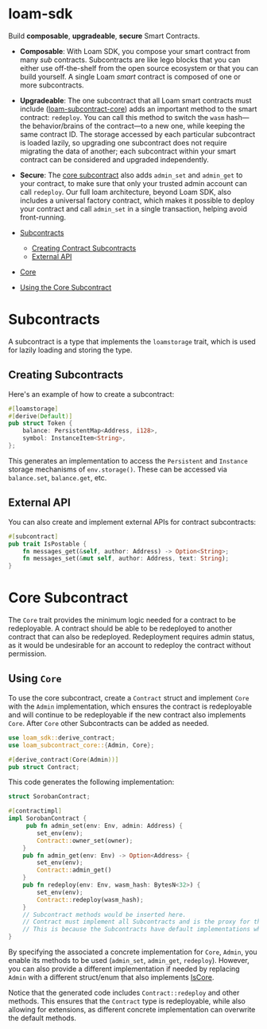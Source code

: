 # loam-sdk

Build **composable**, **upgradeable**, **secure** Smart Contracts.

- **Composable**: With Loam SDK, you compose your smart contract from many _sub_ contracts. Subcontracts are like lego blocks that you can either use off-the-shelf from the open source ecosystem or that you can build yourself. A single Loam _smart_ contract is composed of one or more subcontracts.
- **Upgradeable**: The one subcontract that all Loam smart contracts must include ([loam-subcontract-core](../loam-subcontract-core)) adds an important method to the smart contract: `redeploy`. You can call this method to switch the `wasm` hash—the behavior/brains of the contract—to a new one, while keeping the same contract ID. The storage accessed by each particular subcontract is loaded lazily, so upgrading one subcontract does not require migrating the data of another; each subcontract within your smart contract can be considered and upgraded independently.
- **Secure**: The [core subcontract](../loam-subcontract-core) also adds `admin_set` and `admin_get` to your contract, to make sure that only your trusted admin account can call `redeploy`. Our full loam architecture, beyond Loam SDK, also includes a universal factory contract, which makes it possible to deploy your contract and call `admin_set` in a single transaction, helping avoid front-running.

- [Subcontracts](#subcontracts)
    - [Creating Contract Subcontracts](#creating-contract-subcontracts)
    - [External API](#external-api)
- [Core](#core-subcontract)
-   [Using the Core Subcontract](#using-the-core-subcontract)


# Subcontracts

A subcontract is a type that implements the `loamstorage` trait, which is used for lazily loading and storing the type.

## Creating  Subcontracts

Here's an example of how to create a subcontract:

```rust
#[loamstorage]
#[derive(Default)]
pub struct Token { 
    balance: PersistentMap<Address, i128>,
    symbol: InstanceItem<String>,
};
```

This generates an implementation to access the `Persistent` and `Instance` storage 
mechanisms of `env.storage()`. These can be accessed via `balance.set`, `balance.get`, etc.

## External API

You can also create and implement external APIs for contract subcontracts:

```rust
#[subcontract]
pub trait IsPostable {
    fn messages_get(&self, author: Address) -> Option<String>;
    fn messages_set(&mut self, author: Address, text: String);
}
```

# Core Subcontract

The `Core` trait provides the minimum logic needed for a contract to be redeployable. A contract should be able to be redeployed to another contract that can also be redeployed. Redeployment requires admin status, as it would be undesirable for an account to redeploy the contract without permission.

## Using  `Core`

To use the core subcontract, create a `Contract` struct and implement `Core` with the `Admin` implementation, which ensures the contract is redeployable and will continue to be redeployable if the new contract also implements `Core`. After `Core` other Subcontracts can be added as needed.

```rust
use loam_sdk::derive_contract;
use loam_subcontract_core::{Admin, Core};

#[derive_contract(Core(Admin))]
pub struct Contract;

```

This code generates the following implementation:

```rust
struct SorobanContract;

#[contractimpl]
impl SorobanContract {
     pub fn admin_set(env: Env, admin: Address) {
        set_env(env);
        Contract::owner_set(owner);
    }
    pub fn admin_get(env: Env) -> Option<Address> {
        set_env(env);
        Contract::admin_get()
    }
    pub fn redeploy(env: Env, wasm_hash: BytesN<32>) {
        set_env(env);
        Contract::redeploy(wasm_hash);
    }
    // Subcontract methods would be inserted here.
    // Contract must implement all Subcontracts and is the proxy for the contract calls.
    // This is because the Subcontracts have default implementations which call the associated type
}
```

By specifying the associated a concrete implementation for `Core`, `Admin`, you enable its methods to be used (`admin_set`, `admin_get`, `redeploy`). However, you can also provide a different implementation if needed by replacing `Admin` with a different struct/enum that also implements [IsCore](replace).

Notice that the generated code includes `Contract::redeploy` and other methods. This ensures that the `Contract` type is redeployable, while also allowing for extensions, as different concrete implementation can overwrite the default methods.
